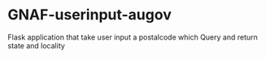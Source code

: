 # GNAF-userinput-augov
Flask application that take user input a postalcode which Query and return state and locality 
